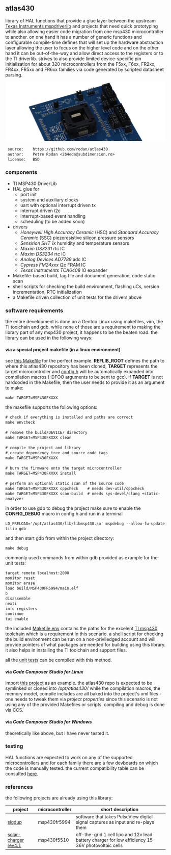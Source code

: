 
## atlas430

library of HAL functions that provide a glue layer between the upstream [Texas Instruments mspdriverlib](https://www.ti.com/tool/MSPDRIVERLIB) and projects that need quick prototyping while also allowing easier code migration from one msp430 microcontroller to another. on one hand it has a number of generic functions and configurable compile-time defines that will set up the hardware abstraction layer allowing the user to focus on the higher level code and on the other hand it can be out-of-the-way and allow direct access to the registers or to the TI driverlib. strives to also provide limited device-specific pin initialization for about 320 microcontrollers from the F5xx, F6xx, FR2xx, FR4xx, FR5xx and FR6xx families via code generated by scripted datasheet parsing.


![Lib Logo](./doc/img/target_devboard.png)


```
 source:    https://github.com/rodan/atlas430
 author:    Petre Rodan <2b4eda@subdimension.ro>
 license:   BSD
```

### components

* TI MSP430 DriverLib
* HAL glue for
  * port init
  * system and auxiliary clocks
  * uart with optional interrupt driven tx
  * interrupt driven i2c
  * interrupt-based event handling
  * scheduling (to be added soon)
* drivers
  * *Honeywell High Accuracy Ceramic* (HSC) and *Standard Accuracy Ceramic* (SSC) piezoresistive silicon pressure sensors
  * *Sensirion SHT 1x* humidity and temperature sensors
  * *Maxim DS3231* rtc IC
  * *Maxim DS3234* rtc IC
  * *Analog Devices AD7789* adc IC
  * *Cypress FM24xxx* i2c FRAM IC
  * *Texas Instruments TCA6408* IO expander 
* Makefile-based build, tag file and document generation, code static scan
* shell scripts for checking the build environment, flashing uCs, version incrementation, RTC initialization
* a Makefile driven collection of unit tests for the drivers above

### software requirements

the entire development is done on a Gentoo Linux using makefiles, vim, the TI toolchain and gdb.
while none of those are a requirement to making the library part of any msp430 project, it happens to be the beaten road. the library can be used in the following ways:

#### via a special project makefile (in a linux environment)

see [this Makefile](https://github.com/rodan/sigdup/blob/master/firmware/Makefile) for the perfect example. **REFLIB_ROOT** defines the path to where this atlas430 repository has been cloned, **TARGET** represents the target microcontroller and [config.h](https://github.com/rodan/sigdup/blob/master/firmware/config.h) will be automatically expanded into compilation macros (-DFOO arguments to be sent to gcc). if **TARGET** is not hardcoded in the Makefile, then the user needs to provide it as an argument to make:

```
make TARGET=MSP430FXXXX
```

the makefile supports the following options:

```
# check if everything is installed and paths are correct
make envcheck

# remove the build/DEVICE/ directory
make TARGET=MSP430FXXXX clean

# compile the project and library
# create dependency tree and source code tags
make TARGET=MSP430FXXXX

# burn the firmware onto the target microcontroller
make TARGET=MSP430FXXXX install

# perform an optional static scan of the source code 
make TARGET=MSP430FXXXX cppcheck    # needs dev-util/cppcheck
make TARGET=MSP430FXXXX scan-build  # needs sys-devel/clang +static-analyzer
```

in order to use gdb to debug the project make sure to enable the **CONFIG_DEBUG** macro in config.h and run in a terminal

```
LD_PRELOAD='/opt/atlas430/lib/libmsp430.so' mspdebug --allow-fw-update tilib gdb
```

and then start gdb from within the project directory:

```
make debug
```

commonly used commands from within gdb provided as example for the unit tests:

```
target remote localhost:2000
monitor reset
monitor erase
load build/MSP430FR5994/main.elf
b
disassemble
nexti
info registers
continue
tui enable
```

the included [Makefile.env](https://github.com/rodan/atlas430/blob/master/Makefile.env) contains the paths for the excelent [TI msp430 toolchain](https://www.ti.com/tool/MSP430-GCC-OPENSOURCE) which is a requirement in this scenario. a [shell script](./tools/check_setup.sh) for checking the build environment can be run on a non-priviledged account and will provide pointers of what packages are needed for building using this library. it also helps in installing the TI toolchain and support files.

all the [unit tests](https://github.com/rodan/atlas430/tree/master/tests) can be compiled with this method.

#### via *Code Composer Studio for Linux*

import [this project](https://github.com/rodan/sigdup/tree/master/firmware) as an example. the atlas430 repo is expected to be symlinked or cloned into */opt/atlas430/* while the compilation macros, the memory model, compile includes are all baked into the project's xml files - one needs to tweak them via *project properties* since this scenario is not using any of the provided Makefiles or scripts. compiling and debug is done via CCS.

#### via *Code Composer Studio for Windows*

theoretically like above, but I have never tested it.

### testing

HAL functions are expected to work on any of the supported microcontrollers and for each family there are a few devboards on which the code is manually tested. the current compatibility table can be consulted [here](doc/tests/README.md).

### references 

the following projects are already using this library:

project | microcontroller | short description
------- | --------------- | -----------------
[sigdup](https://github.com/rodan/sigdup) | msp430fr5994 | software that takes PulseView digital signal captures as input and re-plays them
[solar-charger rev4.1](https://github.com/rodan/solar-charger) | msp430f5510 | off-the-grid 1 cell lipo and 12v lead battery charger for low efficiency 15-36V photovoltaic cells




